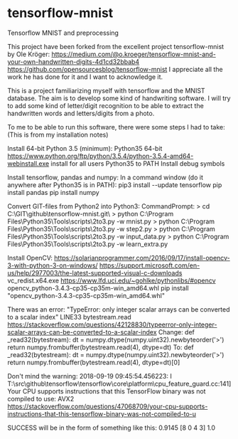 # tensorflow-mnist
Tensorflow MNIST and preprocessing

This project have been forked from the excellent project tensorflow-mnist by Ole Kröger:
 https://medium.com/@o.kroeger/tensorflow-mnist-and-your-own-handwritten-digits-4d1cd32bbab4
 https://github.com/opensourcesblog/tensorflow-mnist
I appreciate all the work he has done for it and I want to acknowledge it.

This is a project familiarizing myself with tensorflow and the MNIST database.
The aim is to develop some kind of handwriting software.
I will try to add some kind of letter/digit recognition to be able to extract the handwritten words and letters/digits from a photo.

To me to be able to run this software, there were some steps I had to take:
(This is from my installation notes)

Install 64-bit Python 3.5 (minimum):
 Python35 64-bit
  https://www.python.org/ftp/python/3.5.4/python-3.5.4-amd64-webinstall.exe
   install for all users
   Python35 to PATH
   Install debug symbols

Install tensorflow, pandas and numpy:
 In a command window (do it anywhere after Python35 is in PATH):
  pip3 install --update tensorflow
  pip install pandas
  pip install numpy

<Already done in this branch>
 Convert GIT-files from Python2 into Python3:
  CommandPrompt:
  > cd C:\GIT\github\tensorflow-mnist.git\
  > python C:\Program Files\Python35\Tools\scripts\2to3.py -w mnist.py
  > python C:\Program Files\Python35\Tools\scripts\2to3.py -w step2.py
  > python C:\Program Files\Python35\Tools\scripts\2to3.py -w input_data.py
  > python C:\Program Files\Python35\Tools\scripts\2to3.py -w learn_extra.py
</Already done in this branch>

Install OpenCV:
 https://solarianprogrammer.com/2016/09/17/install-opencv-3-with-python-3-on-windows/
  https://support.microsoft.com/en-us/help/2977003/the-latest-supported-visual-c-downloads
   vc_redist.x64.exe
  https://www.lfd.uci.edu/~gohlke/pythonlibs/#opencv
   opencv_python-3.4.3-cp35-cp35m-win_amd64.whl
    pip install "opencv_python-3.4.3-cp35-cp35m-win_amd64.whl"

 There was an error:
  "TypeError: only integer scalar arrays can be converted to a scalar index"
  LINE33 bytestream.read
  https://stackoverflow.com/questions/42128830/typeerror-only-integer-scalar-arrays-can-be-converted-to-a-scalar-index
  Change:
   def _read32(bytestream):
     dt = numpy.dtype(numpy.uint32).newbyteorder('>')
     return numpy.frombuffer(bytestream.read(4), dtype=dt)
   To:
   def _read32(bytestream):
     dt = numpy.dtype(numpy.uint32).newbyteorder('>')
     return numpy.frombuffer(bytestream.read(4), dtype=dt)[0]
   
 Don't mind the warning:
  2018-09-19 09:45:54.456223: I T:\src\github\tensorflow\tensorflow\core\platform\cpu_feature_guard.cc:141]
   Your CPU supports instructions that this TensorFlow binary was not compiled to use: AVX2
  https://stackoverflow.com/questions/47068709/your-cpu-supports-instructions-that-this-tensorflow-binary-was-not-compiled-to-u

SUCCESS will be in the form of something like this:
0.9145
[8 0 4 3]
1.0
